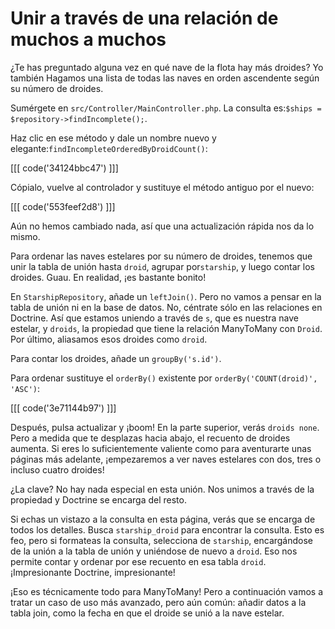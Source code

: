 # Unir a través de una relación de muchos a muchos

¿Te has preguntado alguna vez en qué nave de la flota hay más droides? Yo también Hagamos una lista de todas las naves en orden ascendente según su número de droides.

Sumérgete en `src/Controller/MainController.php`. La consulta es:`$ships = $repository->findIncomplete();`.

Haz clic en ese método y dale un nombre nuevo y elegante:`findIncompleteOrderedByDroidCount()`:

[[[ code('34124bbc47') ]]]

Cópialo, vuelve al controlador y sustituye el método antiguo por el nuevo:

[[[ code('553feef2d8') ]]]

Aún no hemos cambiado nada, así que una actualización rápida nos da lo mismo.

Para ordenar las naves estelares por su número de droides, tenemos que unir la tabla de unión hasta `droid`, agrupar por`starship`, y luego contar los droides. Guau. En realidad, ¡es bastante bonito!

En `StarshipRepository`, añade un `leftJoin()`. Pero no vamos a pensar en la tabla de unión ni en la base de datos. No, céntrate sólo en las relaciones en Doctrine. Así que estamos uniendo a través de `s`, que es nuestra nave estelar, y `droids`, la propiedad que tiene la relación ManyToMany con `Droid`. Por último, aliasamos esos droides como `droid`.

Para contar los droides, añade un `groupBy('s.id')`.

Para ordenar sustituye el `orderBy()` existente por `orderBy('COUNT(droid)', 'ASC')`:

[[[ code('3e71144b97') ]]]

Después, pulsa actualizar y ¡boom! En la parte superior, verás `droids none`. Pero a medida que te desplazas hacia abajo, el recuento de droides aumenta. Si eres lo suficientemente valiente como para aventurarte unas páginas más adelante, ¡empezaremos a ver naves estelares con dos, tres o incluso cuatro droides!

¿La clave? No hay nada especial en esta unión. Nos unimos a través de la propiedad y Doctrine se encarga del resto.

Si echas un vistazo a la consulta en esta página, verás que se encarga de todos los detalles. Busca `starship_droid` para encontrar la consulta. 
Esto es feo, pero si formateas la consulta, selecciona de `starship`, encargándose de la unión a la tabla de unión y uniéndose de nuevo a `droid`. Eso nos permite contar y ordenar por ese recuento en esa tabla `droid`. ¡Impresionante Doctrine, impresionante!

¡Eso es técnicamente todo para ManyToMany! Pero a continuación vamos a tratar un caso de uso más avanzado, pero aún común: añadir datos a la tabla join, como la fecha en que el droide se unió a la nave estelar.
